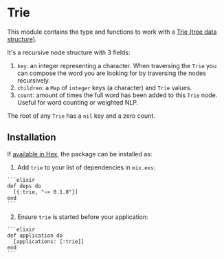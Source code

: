 # Trie

  This module contains the type and functions to work with a [Trie (tree data
  structure)](https://en.wikipedia.org/wiki/Trie).

  It's a recursive node structure with 3 fields:
  1. `key`: an integer representing a character. When traversing the `Trie`
     you can compose the word you are looking for by traversing the nodes
     recursively.
  2. `children`: a `Map` of `integer` keys (a character) and `Trie` values.
  3. `count`: amount of times the full word has been added to this `Trie` node.
     Useful for word counting or weighted NLP.

  The root of any `Trie` has a `nil` key and a zero count.

## Installation

If [available in Hex](https://hex.pm/docs/publish), the package can be installed as:

  1. Add `trie` to your list of dependencies in `mix.exs`:

    ```elixir
    def deps do
      [{:trie, "~> 0.1.0"}]
    end
    ```

  2. Ensure `trie` is started before your application:

    ```elixir
    def application do
      [applications: [:trie]]
    end
    ```

